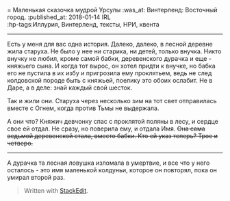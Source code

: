 = Маленькая сказочка мудрой Урсулы
:was_at: Винтерленд: Восточный город.
:published_at: 2018-01-14 IRL  
:hp-tags:Иллурия, Винтерленд, тексты, НРИ, квента

------------
Есть у меня для вас одна история. Далеко, далеко, в лесной деревне жила старуха. Не было у нее ни старика, ни детей, только внучка. Никто внучку не любил, кроме самой бабки, деревенского дурачка и еще  - княжьего сына. И когда тот вырос, он хотел придти к внучке, но бабка его не пустила в их избу и пригрозила ему проклятьем, ведь не след колдовской породе быть с княжьей, поелику это обоих ослабит. Не в Даре, а в деле: знай каждый свой шесток. 

Так и жили они. Старуха через несколько зим на тот свет отправилась вместе с Огнем, когда против Тьмы не выдержала.

А они что? Княжич девчонку спас с проклятой поляны в лесу, и сердце свое ей отдал. Не сразу, но поверила ему, и отдала Имя.
 ~~Она сама ведьмой деревенской стала, вместо бабки. Кто ей указ теперь? Трое и четверо.~~ 


----------
А дурачка та лесная ловушка изломала в умертвие, и все что у него осталось - это имя маленькой колдуньи, которое он повторял, пока он умирал второй раз.




> Written with [StackEdit](https://stackedit.io/).
<!--stackedit_data:
eyJoaXN0b3J5IjpbLTYwMzg1NTQzM119
-->